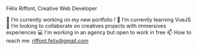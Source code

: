 Félix Riffont, Creative Web Developer

🔭 I’m currently working on my new portfolio !
🌱 I’m currently learning VueJS
👯 I’m looking to collaborate on creatives projects with immersives experiences
💻 I'm working in an agency but open to work in free
📫 How to reach me: riffont.felix@gmail.com

